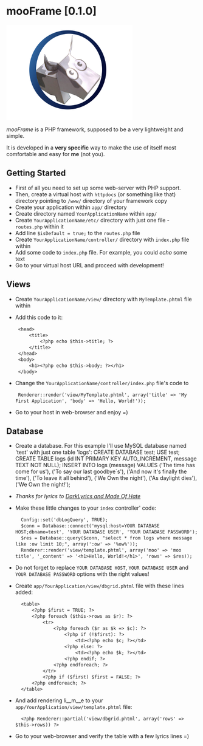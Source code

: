 #  mooFrame [0.1.0]

![logo](http://github.com/shybovycha/mooFrame/raw/alpha/logo.png)

_mooFrame_ is a PHP framework, supposed to be a very lightweight and simple. 

It is developed in a **very specific** way to make the use of itself most comfortable and easy for **me** (not you).

## Getting Started

*  First of all you need to set up some web-server with PHP support.
*  Then, create a virtual host with `httpdocs` (or something like that) directory pointing to `/www/` directory of your framework copy
*  Create your application within `app/` directory
  *  Create directory named `YourApplicationName` within `app/` 
  *  Create `YourApplicationName/etc/` directory with just one file - `routes.php` within it
  *  Add line `$isDefault = true;` to the `routes.php` file
  *  Create `YourApplicationName/controller/` directory with `index.php` file within
  *  Add some code to `index.php` file. For example, you could _echo_ some text
*  Go to your virtual host URL and proceed with development!

## Views

*  Create `YourApplicationName/view/` directory with `MyTemplate.phtml` file within
*  Add this code to it:

		<head>
			<title>
				<?php echo $this->title; ?>
			</title>
		</head>
		<body>
			<h1><?php echo $this->body; ?></h1>
		</body>
 
*  Change the `YourApplicationName/controller/index.php` file's code to

		Renderer::render('view/MyTemplate.phtml', array('title' => 'My First Application', 'body' => 'Hello, World!'));
    
*  Go to your host in web-browser and enjoy =)

## Database

* Create a database. For this example I'll use MySQL database named 'test' with just one table 'logs': 
		CREATE DATABASE test;
		USE test;
		CREATE TABLE logs (id INT PRIMARY KEY AUTO_INCREMENT, message TEXT NOT NULL);
		INSERT INTO logs (message) VALUES ('The time has come for us'), ('To say our last goodbye`s'), ('And now it's finally the time'), ('To leave it all behind'), ('We Own the night'), ('As daylight dies'), ('We Own the night!');

* _Thanks for lyrics to [DarkLyrics and Made Of Hate](http://www.darklyrics.com/lyrics/madeofhate/pathogen.html#5)_

* Make these little changes to your `index` controller' code:

		Config::set('dbLogQuery', TRUE);
		$conn = Database::connect('mysql:host=YOUR DATABASE HOST;dbname=test', 'YOUR DATABASE USER', 'YOUR DATABASE PASSWORD');
		$res = Database::query($conn, "select * from logs where message like :ow limit 10;", array(':ow' => '%ow%'));
		Renderer::render('view/template.phtml', array('moo' => 'moo title', '_content' => '<h1>Hello, World!</h1>', 'rows' => $res));

* Do not forget to replace `YOUR DATABASE HOST`, `YOUR DATABASE USER` and `YOUR DATABASE PASSWORD` options with the right values!

* Create `app/YourApplication/view/dbgrid.phtml` file with these lines added:

		<table>
			<?php $first = TRUE; ?>
			<?php foreach ($this->rows as $r): ?>
				<tr>
					<?php foreach ($r as $k => $c): ?>
						<?php if (!$first): ?>
							<td><?php echo $c; ?></td>
						<?php else: ?>
							<td><?php echo $k; ?></td>
						<?php endif; ?>
					<?php endforeach; ?>
				</tr>
				<?php if ($first) $first = FALSE; ?>
			<?php endforeach; ?>
		</table>

* And add rendering li__m__e to your `app/YourApplication/view/template.phtml` file:

		<?php Renderer::partial('view/dbgrid.phtml', array('rows' => $this->rows)) ?>

* Go to your web-browser and verify the table with a few lyrics lines =)
